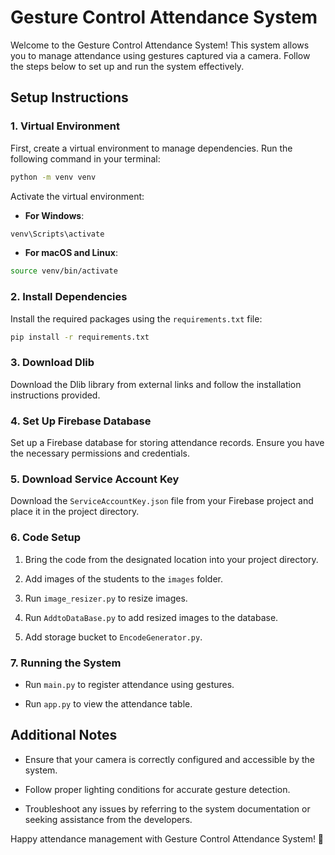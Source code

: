 # Gesture Control Attendance System

Welcome to the Gesture Control Attendance System! This system allows you to manage attendance using gestures captured via a camera. Follow the steps below to set up and run the system effectively.

## Setup Instructions

### 1. Virtual Environment

First, create a virtual environment to manage dependencies. Run the following command in your terminal:

```bash
python -m venv venv
```

Activate the virtual environment:

- **For Windows**:

```bash
venv\Scripts\activate
```

- **For macOS and Linux**:

```bash
source venv/bin/activate
```

### 2. Install Dependencies

Install the required packages using the `requirements.txt` file:

```bash
pip install -r requirements.txt
```

### 3. Download Dlib

Download the Dlib library from external links and follow the installation instructions provided.

### 4. Set Up Firebase Database

Set up a Firebase database for storing attendance records. Ensure you have the necessary permissions and credentials.

### 5. Download Service Account Key

Download the `ServiceAccountKey.json` file from your Firebase project and place it in the project directory.

### 6. Code Setup

1. Bring the code from the designated location into your project directory.

2. Add images of the students to the `images` folder.

3. Run `image_resizer.py` to resize images.

4. Run `AddtoDataBase.py` to add resized images to the database.

5. Add storage bucket to `EncodeGenerator.py`.

### 7. Running the System

- Run `main.py` to register attendance using gestures.

- Run `app.py` to view the attendance table.

## Additional Notes

- Ensure that your camera is correctly configured and accessible by the system.

- Follow proper lighting conditions for accurate gesture detection.

- Troubleshoot any issues by referring to the system documentation or seeking assistance from the developers.

Happy attendance management with Gesture Control Attendance System! 🎉